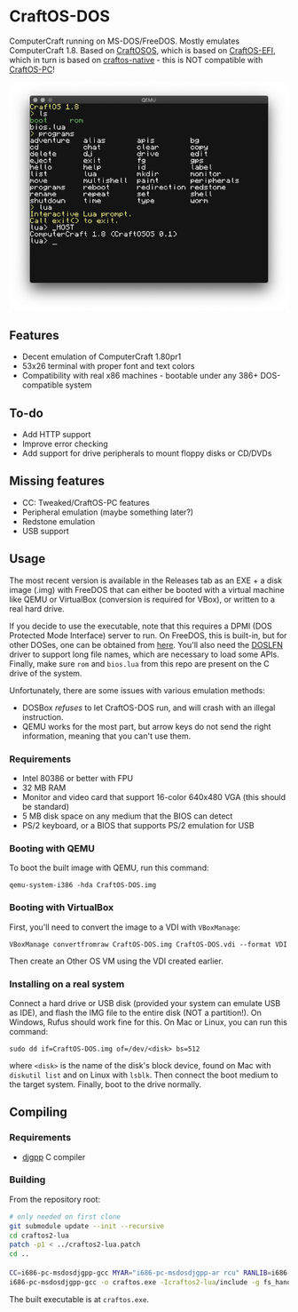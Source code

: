 # CraftOS-DOS
ComputerCraft running on MS-DOS/FreeDOS. Mostly emulates ComputerCraft 1.8. Based on [CraftOSOS](https://github.com/MCJack123/CraftOSOS), which is based on [CraftOS-EFI](https://github.com/MCJack123/craftos-efi), which in turn is based on [craftos-native](https://github.com/MCJack123/craftos-native) - this is NOT compatible with [CraftOS-PC](https://github.com/MCJack123/craftos2)!

![Screenshot](screenshot.png)

## Features
* Decent emulation of ComputerCraft 1.80pr1
* 53x26 terminal with proper font and text colors
* Compatibility with real x86 machines - bootable under any 386+ DOS-compatible system

## To-do
* Add HTTP support
* Improve error checking
* Add support for drive peripherals to mount floppy disks or CD/DVDs

## Missing features
* CC: Tweaked/CraftOS-PC features
* Peripheral emulation (maybe something later?)
* Redstone emulation
* USB support

## Usage
The most recent version is available in the Releases tab as an EXE + a disk image (.img) with FreeDOS that can either be booted with a virtual machine like QEMU or VirtualBox (conversion is required for VBox), or written to a real hard drive.

If you decide to use the executable, note that this requires a DPMI (DOS Protected Mode Interface) server to run. On FreeDOS, this is built-in, but for other DOSes, one can be obtained from [here](http://na.mirror.garr.it/mirrors/djgpp/current/v2misc/csdpmi7b.zip). You'll also need the [DOSLFN](http://adoxa.altervista.org/doslfn/) driver to support long file names, which are necessary to load some APIs. Finally, make sure `rom` and `bios.lua` from this repo are present on the C drive of the system.

Unfortunately, there are some issues with various emulation methods:
* DOSBox *refuses* to let CraftOS-DOS run, and will crash with an illegal instruction.
* QEMU works for the most part, but arrow keys do not send the right information, meaning that you can't use them.

### Requirements
* Intel 80386 or better with FPU
* 32 MB RAM
* Monitor and video card that support 16-color 640x480 VGA (this should be standard)
* 5 MB disk space on any medium that the BIOS can detect
* PS/2 keyboard, or a BIOS that supports PS/2 emulation for USB

### Booting with QEMU
To boot the built image with QEMU, run this command:
```
qemu-system-i386 -hda CraftOS-DOS.img
```

### Booting with VirtualBox
First, you'll need to convert the image to a VDI with `VBoxManage`:
```
VBoxManage convertfromraw CraftOS-DOS.img CraftOS-DOS.vdi --format VDI
```
Then create an Other OS VM using the VDI created earlier.

### Installing on a real system
Connect a hard drive or USB disk (provided your system can emulate USB as IDE), and flash the IMG file to the entire disk (NOT a partition!). On Windows, Rufus should work fine for this. On Mac or Linux, you can run this command:
```
sudo dd if=CraftOS-DOS.img of=/dev/<disk> bs=512
```
where `<disk>` is the name of the disk's block device, found on Mac with `diskutil list` and on Linux with `lsblk`. Then connect the boot medium to the target system. Finally, boot to the drive normally.

## Compiling
### Requirements
* [djgpp](http://www.delorie.com/djgpp/) C compiler

### Building
From the repository root:
```sh
# only needed on first clone
git submodule update --init --recursive
cd craftos2-lua
patch -p1 < ../craftos2-lua.patch
cd ..

CC=i686-pc-msdosdjgpp-gcc MYAR="i686-pc-msdosdjgpp-ar rcu" RANLIB=i686-pc-msdosdjgpp-ranlib make -C craftos2-lua generic
i686-pc-msdosdjgpp-gcc -o craftos.exe -Icraftos2-lua/include -g fs_handle.c fs.c lib.c main.c os.c queue.c term.c craftos2-lua/src/liblua.a
```

The built executable is at `craftos.exe`.